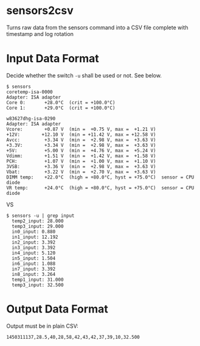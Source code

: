 # sensors2csv
Turns raw data from the sensors command into a CSV file complete with timestamp and log rotation

# Input Data Format
Decide whether the switch ``-u`` shall be used or not. See below.

```
$ sensors
coretemp-isa-0000
Adapter: ISA adapter
Core 0:       +28.0°C  (crit = +100.0°C)
Core 1:       +29.0°C  (crit = +100.0°C)

w83627dhg-isa-0290
Adapter: ISA adapter
Vcore:        +0.87 V  (min =  +0.75 V, max =  +1.21 V)
+12V:        +12.10 V  (min = +11.42 V, max = +12.58 V)
Avcc:         +3.34 V  (min =  +2.98 V, max =  +3.63 V)
+3.3V:        +3.34 V  (min =  +2.98 V, max =  +3.63 V)
+5V:          +5.00 V  (min =  +4.76 V, max =  +5.24 V)
Vdimm:        +1.51 V  (min =  +1.42 V, max =  +1.58 V)
PCH:          +1.07 V  (min =  +1.00 V, max =  +1.10 V)
3VSB:         +3.36 V  (min =  +2.98 V, max =  +3.63 V)
Vbat:         +3.22 V  (min =  +2.70 V, max =  +3.63 V)
DIMM temp:    +22.0°C  (high = +80.0°C, hyst = +75.0°C)  sensor = CPU diode
VR temp:      +24.0°C  (high = +80.0°C, hyst = +75.0°C)  sensor = CPU diode

```
VS
```
$ sensors -u | grep input
  temp2_input: 28.000
  temp3_input: 29.000
  in0_input: 0.880
  in1_input: 12.192
  in2_input: 3.392
  in3_input: 3.392
  in4_input: 5.120
  in5_input: 1.504
  in6_input: 1.088
  in7_input: 3.392
  in8_input: 3.264
  temp1_input: 31.000
  temp3_input: 32.500
```

# Output Data Format
Output must be in plain CSV:
```
1450311137,28.5,40,28,58,42,43,42,37,39,10,32.500
```
